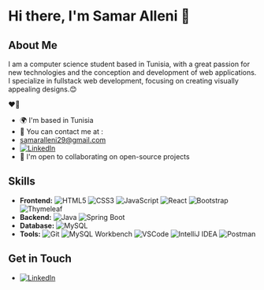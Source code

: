 # Hi there, I'm Samar Alleni 👋

## About Me

I am a computer science student based in Tunisia, with a great passion for new technologies and the conception and development of web applications. I specialize in fullstack web development, focusing on creating visually appealing designs.😊

❤️🤍

- 🌍 I'm based in Tunisia
- 📧 You can contact me at :
-  samaralleni29@gmail.com
- [![LinkedIn](https://img.shields.io/badge/-LinkedIn-0A66C2?logo=linkedin&logoColor=white)](https://www.linkedin.com/in/allenisamar)
- 🤝 I'm open to collaborating on open-source projects

## Skills

- **Frontend:**
  ![HTML5](https://img.shields.io/badge/-HTML5-E34F26?logo=html5&logoColor=white)
  ![CSS3](https://img.shields.io/badge/-CSS3-1572B6?logo=css3&logoColor=white)
  ![JavaScript](https://img.shields.io/badge/-JavaScript-F7DF1E?logo=javascript&logoColor=black)
  ![React](https://img.shields.io/badge/-React-61DAFB?logo=react&logoColor=black)
  ![Bootstrap](https://img.shields.io/badge/-Bootstrap-563D7C?logo=bootstrap&logoColor=white)
  ![Thymeleaf](https://img.shields.io/badge/-Thymeleaf-005F0F?logo=thymeleaf&logoColor=white)
- **Backend:**
  ![Java](https://img.shields.io/badge/-Java-007396?logo=java&logoColor=white)
  ![Spring Boot](https://img.shields.io/badge/-Spring%20Boot-6DB33F?logo=spring-boot&logoColor=white)
- **Database:**
  ![MySQL](https://img.shields.io/badge/-MySQL-4479A1?logo=mysql&logoColor=white)
- **Tools:**
  ![Git](https://img.shields.io/badge/-Git-F05032?logo=git&logoColor=white)
  ![MySQL Workbench](https://img.shields.io/badge/-MySQL%20Workbench-4479A1?logo=mysql&logoColor=white)
  ![VSCode](https://img.shields.io/badge/-VSCode-007ACC?logo=visual-studio-code&logoColor=white)
  ![IntelliJ IDEA](https://img.shields.io/badge/-IntelliJ%20IDEA-000000?logo=intellij-idea&logoColor=white)
  ![Postman](https://img.shields.io/badge/-Postman-FF6C37?logo=postman&logoColor=white)


## Get in Touch

- [![LinkedIn](https://img.shields.io/badge/-LinkedIn-0A66C2?logo=linkedin&logoColor=white)](https://www.linkedin.com/in/allenisamar)



